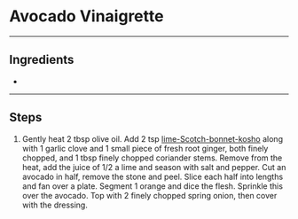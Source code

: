 # Avocado Vinaigrette


---

## Ingredients

* 

---

## Steps

1.  Gently heat 2 tbsp olive oil. Add 2 tsp [lime-Scotch-bonnet-kosho](https://github.com/EanNewton/Citrus/blob/master/Preserves/Lime-Scotch%20Bonnet%20Kosho.md) along with 1 garlic clove and 1 small piece of fresh root ginger, both finely chopped, and 1 tbsp finely chopped coriander stems. Remove from the heat, add the juice of 1/2 a lime and season with salt and pepper. Cut an avocado in half, remove the stone and peel. Slice each half into lengths and fan over a plate. Segment 1 orange and dice the flesh. Sprinkle this over the avocado. Top with 2 finely chopped spring onion, then cover with the dressing.
